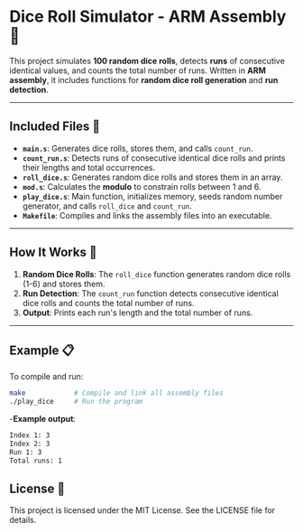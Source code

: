 # **Dice Roll Simulator - ARM Assembly 🎲**

This project simulates **100 random dice rolls**, detects **runs** of consecutive identical values, and counts the total number of runs. Written in **ARM assembly**, it includes functions for **random dice roll generation** and **run detection**.

---

## **Included Files 📁**

- **`main.s`**: Generates dice rolls, stores them, and calls `count_run`.
- **`count_run.s`**: Detects runs of consecutive identical dice rolls and prints their lengths and total occurrences.
- **`roll_dice.s`**: Generates random dice rolls and stores them in an array.
- **`mod.s`**: Calculates the **modulo** to constrain rolls between 1 and 6.
- **`play_dice.s`**: Main function, initializes memory, seeds random number generator, and calls `roll_dice` and `count_run`.
- **`Makefile`**: Compiles and links the assembly files into an executable.

---

## **How It Works 🚀**

1. **Random Dice Rolls**: The `roll_dice` function generates random dice rolls (1-6) and stores them.
2. **Run Detection**: The `count_run` function detects consecutive identical dice rolls and counts the total number of runs.
3. **Output**: Prints each run's length and the total number of runs.

---

## **Example 📋**

To compile and run:

```bash
make            # Compile and link all assembly files
./play_dice     # Run the program
```

-**Example output**:
```bash
Index 1: 3
Index 2: 3
Run 1: 3
Total runs: 1
```

## License 📝
This project is licensed under the MIT License. See the LICENSE file for details.
